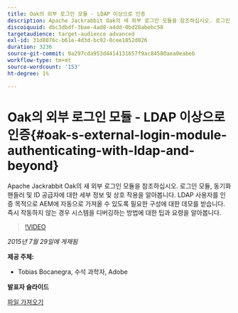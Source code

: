 ```yaml
---
title: Oak의 외부 로그인 모듈 - LDAP 이상으로 인증
description: Apache Jackrabbit Oak의 새 외부 로그인 모듈을 참조하십시오. 로그인 모듈, 동기화 핸들러 및 ID 공급자에 대한 세부 정보 및 상호 작용을 알아봅니다. LDAP 사용자를 인증 목적으로 AEM에 자동으로 가져올 수 있도록 필요한 구성에 대한 데모를 받습니다. 즉시 작동하지 않는 경우 시스템을 디버깅하는 방법에 대한 팁과 요령을 알아봅니다.
discoiquuid: dbc3dbdf-3bae-4ad8-a4dd-0bd28abebc58
targetaudience: target-audience advanced
exl-id: 31d8076c-b61e-4d3d-bc92-0cee1852d026
duration: 3236
source-git-commit: 9a297cda953d4414131657f9ac84580aea0eabeb
workflow-type: tm+mt
source-wordcount: '153'
ht-degree: 1%

---
```


# Oak의 외부 로그인 모듈 - LDAP 이상으로 인증{#oak-s-external-login-module-authenticating-with-ldap-and-beyond}

Apache Jackrabbit Oak의 새 외부 로그인 모듈을 참조하십시오. 로그인 모듈, 동기화 핸들러 및 ID 공급자에 대한 세부 정보 및 상호 작용을 알아봅니다. LDAP 사용자를 인증 목적으로 AEM에 자동으로 가져올 수 있도록 필요한 구성에 대한 데모를 받습니다. 즉시 작동하지 않는 경우 시스템을 디버깅하는 방법에 대한 팁과 요령을 알아봅니다.

>[!VIDEO](https://video.tv.adobe.com/v/19382/?quality=9)

*2015년 7월 29일에 게재됨*

**제공 주체:**

* Tobias Bocanegra, 수석 과학자, Adobe

**발표자 슬라이드**

[파일 가져오기](assets/oak-ldap-cqgems.pdf)
<!--
[Get back to the Overview](https://helpx.adobe.com/experience-manager/kt/eseminars/gems/aem-index.html)
-->
